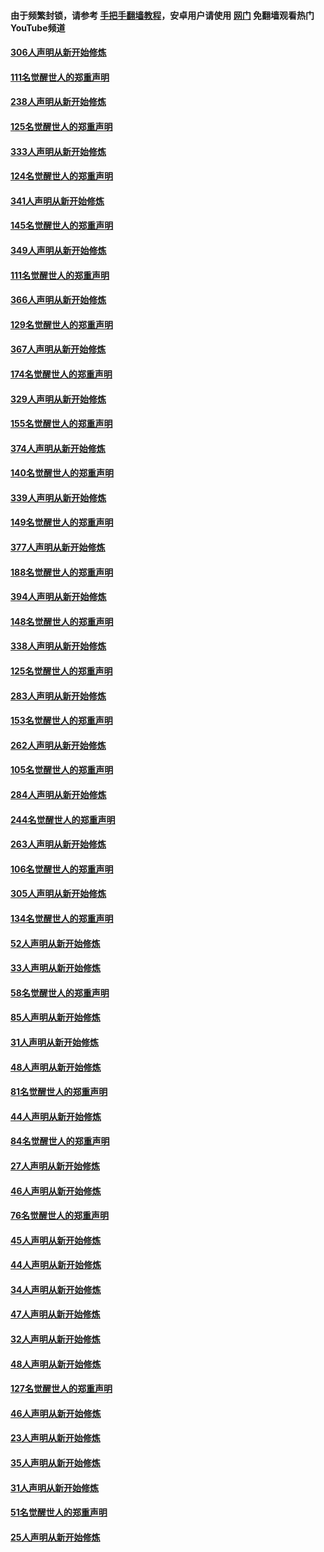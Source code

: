 #### 由于频繁封锁，请参考 [手把手翻墙教程](https://github.com/gfw-breaker/guides/wiki/)，安卓用户请使用 [网门](https://github.com/gfw-breaker/nogfw/blob/master/dl.md?t=07201600) 免翻墙观看热门YouTube频道 

#### [306人声明从新开始修炼](../pages/91/428076.md?t=07201600) 

#### [111名觉醒世人的郑重声明](../pages/91/428075.md?t=07201600) 

#### [238人声明从新开始修炼](../pages/91/427767.md?t=07201600) 

#### [125名觉醒世人的郑重声明](../pages/91/427766.md?t=07201600) 

#### [333人声明从新开始修炼](../pages/91/427525.md?t=07201600) 

#### [124名觉醒世人的郑重声明](../pages/91/427524.md?t=07201600) 

#### [341人声明从新开始修炼](../pages/91/427255.md?t=07201600) 

#### [145名觉醒世人的郑重声明](../pages/91/427254.md?t=07201600) 

#### [349人声明从新开始修炼](../pages/91/426969.md?t=07201600) 

#### [111名觉醒世人的郑重声明](../pages/91/426968.md?t=07201600) 

#### [366人声明从新开始修炼](../pages/91/426737.md?t=07201600) 

#### [129名觉醒世人的郑重声明](../pages/91/426736.md?t=07201600) 

#### [367人声明从新开始修炼](../pages/91/426421.md?t=07201600) 

#### [174名觉醒世人的郑重声明](../pages/91/426420.md?t=07201600) 

#### [329人声明从新开始修炼](../pages/91/426139.md?t=07201600) 

#### [155名觉醒世人的郑重声明](../pages/91/426138.md?t=07201600) 

#### [374人声明从新开始修炼](../pages/91/425811.md?t=07201600) 

#### [140名觉醒世人的郑重声明](../pages/91/425810.md?t=07201600) 

#### [339人声明从新开始修炼](../pages/91/425690.md?t=07201600) 

#### [149名觉醒世人的郑重声明](../pages/91/425689.md?t=07201600) 

#### [377人声明从新开始修炼](../pages/91/424867.md?t=07201600) 

#### [188名觉醒世人的郑重声明](../pages/91/424866.md?t=07201600) 

#### [394人声明从新开始修炼](../pages/91/423914.md?t=07201600) 

#### [148名觉醒世人的郑重声明](../pages/91/423913.md?t=07201600) 

#### [338人声明从新开始修炼](../pages/91/423540.md?t=07201600) 

#### [125名觉醒世人的郑重声明](../pages/91/423539.md?t=07201600) 

#### [283人声明从新开始修炼](../pages/91/423296.md?t=07201600) 

#### [153名觉醒世人的郑重声明](../pages/91/423295.md?t=07201600) 

#### [262人声明从新开始修炼](../pages/91/423004.md?t=07201600) 

#### [105名觉醒世人的郑重声明](../pages/91/423003.md?t=07201600) 

#### [284人声明从新开始修炼](../pages/91/422707.md?t=07201600) 

#### [244名觉醒世人的郑重声明](../pages/91/422706.md?t=07201600) 

#### [263人声明从新开始修炼](../pages/91/422553.md?t=07201600) 

#### [106名觉醒世人的郑重声明](../pages/91/422552.md?t=07201600) 

#### [305人声明从新开始修炼](../pages/91/422153.md?t=07201600) 

#### [134名觉醒世人的郑重声明](../pages/91/422152.md?t=07201600) 

#### [52人声明从新开始修炼](../pages/91/421846.md?t=07201600) 

#### [33人声明从新开始修炼](../pages/91/421804.md?t=07201600) 

#### [58名觉醒世人的郑重声明](../pages/91/421845.md?t=07201600) 

#### [85人声明从新开始修炼](../pages/91/421769.md?t=07201600) 

#### [31人声明从新开始修炼](../pages/91/421763.md?t=07201600) 

#### [48人声明从新开始修炼](../pages/91/421605.md?t=07201600) 

#### [81名觉醒世人的郑重声明](../pages/91/421656.md?t=07201600) 

#### [44人声明从新开始修炼](../pages/91/421544.md?t=07201600) 

#### [84名觉醒世人的郑重声明](../pages/91/421543.md?t=07201600) 

#### [27人声明从新开始修炼](../pages/91/421465.md?t=07201600) 

#### [46人声明从新开始修炼](../pages/91/421454.md?t=07201600) 

#### [76名觉醒世人的郑重声明](../pages/91/421453.md?t=07201600) 

#### [45人声明从新开始修炼](../pages/91/421452.md?t=07201600) 

#### [44人声明从新开始修炼](../pages/91/421422.md?t=07201600) 

#### [34人声明从新开始修炼](../pages/91/421322.md?t=07201600) 

#### [47人声明从新开始修炼](../pages/91/421264.md?t=07201600) 

#### [32人声明从新开始修炼](../pages/91/421225.md?t=07201600) 

#### [48人声明从新开始修炼](../pages/91/421202.md?t=07201600) 

#### [127名觉醒世人的郑重声明](../pages/91/421224.md?t=07201600) 

#### [46人声明从新开始修炼](../pages/91/421203.md?t=07201600) 

#### [23人声明从新开始修炼](../pages/91/421138.md?t=07201600) 

#### [35人声明从新开始修炼](../pages/91/421122.md?t=07201600) 

#### [31人声明从新开始修炼](../pages/91/421081.md?t=07201600) 

#### [51名觉醒世人的郑重声明](../pages/91/421080.md?t=07201600) 

#### [25人声明从新开始修炼](../pages/91/421020.md?t=07201600) 

